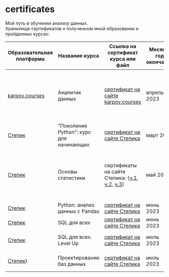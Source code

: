# certificates
Мой путь в обучении анализу данных.<br>
Хранилище сертификатов о полученном мной образовании и пройденных курсах:

| Образовательная платформа | Название курса | Ссылка на сертификат курса или файл | Месяц и год окончания | Навыки |
| -------- | -------- | -------- |  -------- |  -------- |
| [karpov.courses](https://karpov.courses/analytics) | Аналитик данных | [сертификат на сайте karpov.courses](https://lab.karpov.courses/certificate/52ebbe4a-9852-497d-953d-14dcb98f9d66/) |  апрель 2023 | Python (pandas, numpy, matplotlib, seaborn), Tableau/Redash, Git, SQL (ClickHouse/PostgreSQL), A/B тестирование, теория вероятностей, математическая статистика |
| [Степик](https://stepik.org/course/58852/info) | "Поколение Python": курс для начинающих | [сертификат на сайте Степика](https://stepik.org/cert/1978688) |  март 2023 |  Python |
| [Степик](https://stepik.org/course/76/info) | Основы статистики  | сертификаты на сайте Степика: ([ч.1](https://stepik.org/cert/2048070), [ч.2](https://stepik.org/cert/2059955), [ч.3](https://stepik.org/cert/2077631))  |  май 2023 | Центральная предельная теорема, cравнение средних, корреляция и регрессия, непараметрические методы, кластерный анализ, линейная регрессия, bootstrap |
| [Степик](https://stepik.org/course/118593/info) | Python: анализ данных с Pandas  | [сертификат на сайте Степика](https://stepik.org/cert/2093533)  |  июнь 2023 | Python, Pandas |
| [Степик](https://stepik.org/course/102883/info) | SQL для всех  | [сертификат на сайте Степика](https://stepik.org/cert/2109844)  |  июнь 2023 | MS SQL: JOINs, UNION, CASE |
| [Степик](https://stepik.org/course/122667/info) | SQL для всех. Level Up  | [сертификат на сайте Степика](https://stepik.org/cert/2118706)  |  июль 2023 | создание таблиц, проектирование БД, оконные функции |
| [Степик](https://stepik.org/course/51675/info)) | Проектирование баз данных  | [сертификат на сайте Степика](https://stepik.org/cert/2119082)  |  июль 2023 | проектирование БД, нормализация, проектирование |
